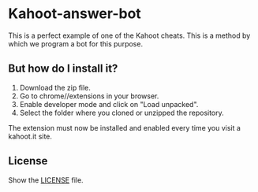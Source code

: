 # Kahoot-answer-bot

This is a perfect example of one of the Kahoot cheats. This is a method by which we program a bot for this purpose.

## But how do I install it?

1. Download the zip file.
2. Go to chrome//extensions in your browser.
3. Enable developer mode and click on "Load unpacked".
4. Select the folder where you cloned or unzipped the repository.

The extension must now be installed and enabled every time you visit a kahoot.it site.

## License
Show the [LICENSE](LICENSE) file.
